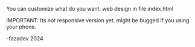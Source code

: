 You can customize what do you want.
web design in file index.html

IMPORTANT: Its not responsive version yet. might be bugged if you using your phone.

-fazadev 2024
